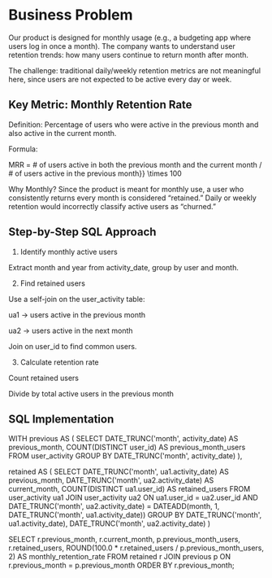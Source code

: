 # Business Problem

Our product is designed for monthly usage (e.g., a budgeting app where users log in once a month). The company wants to understand user retention trends: how many users continue to return month after month.

The challenge: traditional daily/weekly retention metrics are not meaningful here, since users are not expected to be active every day or week.

## Key Metric: Monthly Retention Rate 

Definition:
Percentage of users who were active in the previous month and also active in the current month.

Formula:

MRR = # of users active in both the previous month and the current month / # of users active in the previous month}} \times 100

Why Monthly?
Since the product is meant for monthly use, a user who consistently returns every month is considered “retained.” Daily or weekly retention would incorrectly classify active users as “churned.”

## Step-by-Step SQL Approach
1. Identify monthly active users

Extract month and year from activity_date, group by user and month.

2. Find retained users

Use a self-join on the user_activity table:

ua1 → users active in the previous month

ua2 → users active in the next month

Join on user_id to find common users.

3. Calculate retention rate

Count retained users

Divide by total active users in the previous month

## SQL Implementation
WITH previous AS (
    SELECT DATE_TRUNC('month', activity_date) AS previous_month,
           COUNT(DISTINCT user_id) AS previous_month_users
    FROM user_activity
    GROUP BY DATE_TRUNC('month', activity_date)
),


retained AS (
    SELECT DATE_TRUNC('month', ua1.activity_date) AS previous_month,
           DATE_TRUNC('month', ua2.activity_date) AS current_month,
           COUNT(DISTINCT ua1.user_id) AS retained_users
    FROM user_activity ua1
    JOIN user_activity ua2
      ON ua1.user_id = ua2.user_id
     AND DATE_TRUNC('month', ua2.activity_date) = DATEADD(month, 1, DATE_TRUNC('month', ua1.activity_date))
    GROUP BY DATE_TRUNC('month', ua1.activity_date),
             DATE_TRUNC('month', ua2.activity_date)
)


SELECT r.previous_month,
       r.current_month,
       p.previous_month_users,
       r.retained_users,
       ROUND(100.0 * r.retained_users / p.previous_month_users, 2) AS monthly_retention_rate
FROM retained r
JOIN previous p
  ON r.previous_month = p.previous_month
ORDER BY r.previous_month;
